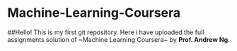 # Machine-Learning-Coursera

##Hello!
This is my first git repository.
Here i have uploaded the full assignments solution of ~Machine Learning Coursera~ by <b>Prof. Andrew Ng</b>.


